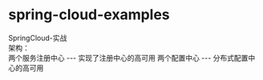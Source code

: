 # spring-cloud-examples
SpringCloud-实战  
架构：  
    两个服务注册中心 --- 实现了注册中心的高可用
    两个配置中心     --- 分布式配置中心的高可用
